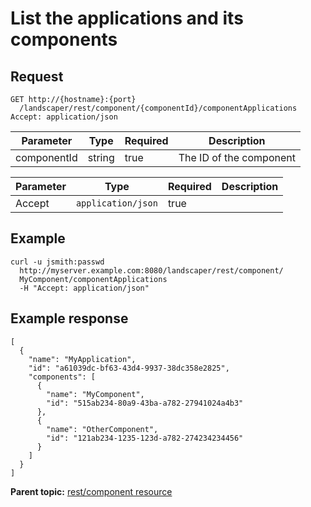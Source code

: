 # List the applications and its components

## Request

```
GET http://{hostname}:{port}
  /landscaper/rest/component/{componentId}/componentApplications
Accept: application/json

```

|Parameter|Type|Required|Description|
|---------|----|--------|-----------|
|componentId|string|true|The ID of the component|

|Parameter|Type|Required|Description|
|---------|----|--------|-----------|
|Accept|`application/json`|true| |

## Example

```
curl -u jsmith:passwd 
  http://myserver.example.com:8080/landscaper/rest/component/
  MyComponent/componentApplications
  -H "Accept: application/json"
```

## Example response

```
[
  {
    "name": "MyApplication",
    "id": "a61039dc-bf63-43d4-9937-38dc358e2825",
    "components": [
      {
        "name": "MyComponent",
        "id": "515ab234-80a9-43ba-a782-27941024a4b3"
      },
      {
        "name": "OtherComponent",
        "id": "121ab234-1235-123d-a782-274234234456"
      }
    ]
  }
]
```

**Parent topic:** [rest/component resource](../../com.ibm.edt.api.doc/topics/rest_component.md)

